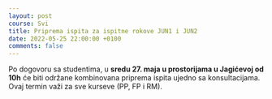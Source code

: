 ```yaml
---
layout: post
course: Svi
title: Priprema ispita za ispitne rokove JUN1 i JUN2
date: 2022-05-25 22:00:00 +0100
comments: false
---
```


Po dogovoru sa studentima, u **sredu 27. maja u prostorijama u Jagićevoj od 10h** će biti održane kombinovana priprema ispita ujedno sa konsultacijama. Ovaj termin važi za sve kurseve (PP, FP i RM).


